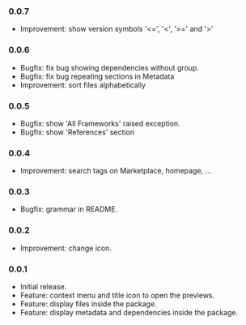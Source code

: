 ### 0.0.7

- Improvement: show version symbols '<=', '<', '>=' and '>'

### 0.0.6

- Bugfix: fix bug showing dependencies without group.
- Bugfix: fix bug repeating sections in Metadata
- Improvement: sort files alphabetically

### 0.0.5

- Bugfix: show 'All Frameworks' raised exception.
- Bugfix: show 'References' section

### 0.0.4

- Improvement: search tags on Marketplace, homepage, ...

### 0.0.3

- Bugfix: grammar in README.

### 0.0.2

- Improvement: change icon.

### 0.0.1

- Initial release.
- Feature: context menu and title icon to open the previews.
- Feature: display files inside the package.
- Feature: display metadata and dependencies inside the package.

